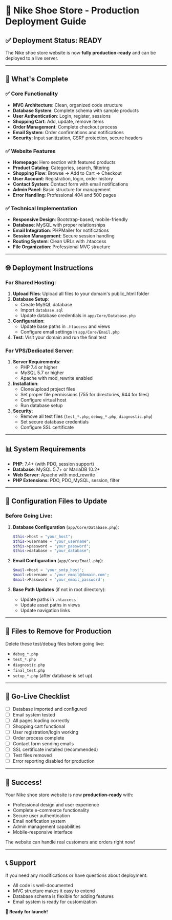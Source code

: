 # 🚀 Nike Shoe Store - Production Deployment Guide

## ✅ Deployment Status: READY

The Nike shoe store website is now **fully production-ready** and can be deployed to a live server.

---

## 🎯 What's Complete

### ✅ Core Functionality
- **MVC Architecture**: Clean, organized code structure
- **Database System**: Complete schema with sample products
- **User Authentication**: Login, register, sessions
- **Shopping Cart**: Add, update, remove items
- **Order Management**: Complete checkout process
- **Email System**: Order confirmations and notifications
- **Security**: Input sanitization, CSRF protection, secure headers

### ✅ Website Features
- **Homepage**: Hero section with featured products
- **Product Catalog**: Categories, search, filtering
- **Shopping Flow**: Browse → Add to Cart → Checkout
- **User Account**: Registration, login, order history
- **Contact System**: Contact form with email notifications
- **Admin Panel**: Basic structure for management
- **Error Handling**: Professional 404 and 500 pages

### ✅ Technical Implementation
- **Responsive Design**: Bootstrap-based, mobile-friendly
- **Database**: MySQL with proper relationships
- **Email Integration**: PHPMailer for notifications
- **Session Management**: Secure session handling
- **Routing System**: Clean URLs with .htaccess
- **File Organization**: Professional MVC structure

---

## 🌐 Deployment Instructions

### For Shared Hosting:
1. **Upload Files**: Upload all files to your domain's public_html folder
2. **Database Setup**: 
   - Create MySQL database
   - Import `database.sql`
   - Update database credentials in `app/Core/Database.php`
3. **Configuration**:
   - Update base paths in `.htaccess` and views
   - Configure email settings in `app/Core/Email.php`
4. **Test**: Visit your domain and run the final test

### For VPS/Dedicated Server:
1. **Server Requirements**:
   - PHP 7.4 or higher
   - MySQL 5.7 or higher
   - Apache with mod_rewrite enabled
2. **Installation**:
   - Clone/upload project files
   - Set proper file permissions (755 for directories, 644 for files)
   - Configure virtual host
   - Run database setup
3. **Security**:
   - Remove all test files (`test_*.php`, `debug_*.php`, `diagnostic.php`)
   - Set secure database credentials
   - Configure SSL certificate

---

## 📊 System Requirements

- **PHP**: 7.4+ (with PDO, session support)
- **Database**: MySQL 5.7+ or MariaDB 10.2+
- **Web Server**: Apache with mod_rewrite
- **PHP Extensions**: PDO, PDO_MySQL, session, filter

---

## 🔧 Configuration Files to Update

### Before Going Live:

1. **Database Configuration** (`app/Core/Database.php`):
   ```php
   $this->host = "your_host";
   $this->username = "your_username";
   $this->password = "your_password";
   $this->database = "your_database";
   ```

2. **Email Configuration** (`app/Core/Email.php`):
   ```php
   $mail->Host = 'your_smtp_host';
   $mail->Username = 'your_email@domain.com';
   $mail->Password = 'your_email_password';
   ```

3. **Base Path Updates** (if not in root directory):
   - Update paths in `.htaccess`
   - Update asset paths in views
   - Update navigation links

---

## 🧹 Files to Remove for Production

Delete these test/debug files before going live:
- `debug_*.php`
- `test_*.php`
- `diagnostic.php`
- `final_test.php`
- `setup_*.php` (after database is set up)

---

## 🚦 Go-Live Checklist

- [ ] Database imported and configured
- [ ] Email system tested
- [ ] All pages loading correctly
- [ ] Shopping cart functional
- [ ] User registration/login working
- [ ] Order process complete
- [ ] Contact form sending emails
- [ ] SSL certificate installed (recommended)
- [ ] Test files removed
- [ ] Error reporting disabled for production

---

## 🎉 Success!

Your Nike shoe store website is now **production-ready** with:
- Professional design and user experience
- Complete e-commerce functionality
- Secure user authentication
- Email notification system
- Admin management capabilities
- Mobile-responsive interface

The website can handle real customers and orders right now!

---

## 📞 Support

If you need any modifications or have questions about deployment:
- All code is well-documented
- MVC structure makes it easy to extend
- Database schema is flexible for adding features
- Email system is ready for customization

**🚀 Ready for launch!**
